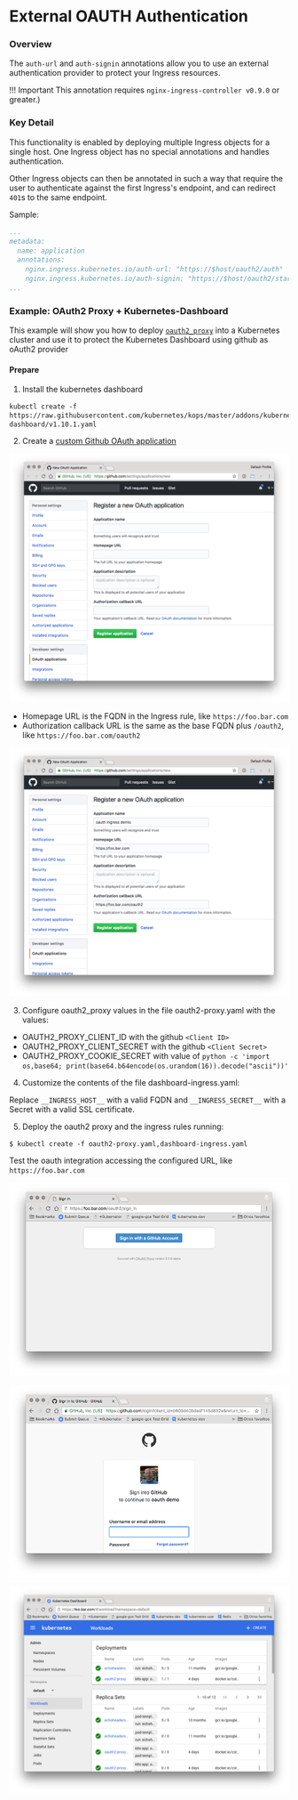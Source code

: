 # External OAUTH Authentication

### Overview

The `auth-url` and `auth-signin` annotations allow you to use an external
authentication provider to protect your Ingress resources.

!!! Important
    This annotation requires `nginx-ingress-controller v0.9.0` or greater.)

### Key Detail

This functionality is enabled by deploying multiple Ingress objects for a single host.
One Ingress object has no special annotations and handles authentication.

Other Ingress objects can then be annotated in such a way that require the user to
authenticate against the first Ingress's endpoint, and can redirect `401`s to the
same endpoint.

Sample:

```yaml
...
metadata:
  name: application
  annotations:
    nginx.ingress.kubernetes.io/auth-url: "https://$host/oauth2/auth"
    nginx.ingress.kubernetes.io/auth-signin: "https://$host/oauth2/start?rd=$escaped_request_uri"
...
```

### Example: OAuth2 Proxy + Kubernetes-Dashboard

This example will show you how to deploy [`oauth2_proxy`](https://github.com/pusher/oauth2_proxy)
into a Kubernetes cluster and use it to protect the Kubernetes Dashboard using github as oAuth2 provider

#### Prepare

1. Install the kubernetes dashboard

```console
kubectl create -f https://raw.githubusercontent.com/kubernetes/kops/master/addons/kubernetes-dashboard/v1.10.1.yaml
```

2. Create a [custom Github OAuth application](https://github.com/settings/applications/new)

![Register OAuth2 Application](images/register-oauth-app.png)

- Homepage URL is the FQDN in the Ingress rule, like `https://foo.bar.com`
- Authorization callback URL is the same as the base FQDN plus `/oauth2`, like `https://foo.bar.com/oauth2`

![Register OAuth2 Application](images/register-oauth-app-2.png)

3. Configure oauth2_proxy values in the file oauth2-proxy.yaml with the values:

- OAUTH2_PROXY_CLIENT_ID with the github `<Client ID>`
- OAUTH2_PROXY_CLIENT_SECRET with the github `<Client Secret>`
- OAUTH2_PROXY_COOKIE_SECRET with value of `python -c 'import os,base64; print(base64.b64encode(os.urandom(16)).decode("ascii"))'`

4. Customize the contents of the file dashboard-ingress.yaml:

Replace `__INGRESS_HOST__` with a valid FQDN and `__INGRESS_SECRET__` with a Secret with a valid SSL certificate.

5. Deploy the oauth2 proxy and the ingress rules running:

```console
$ kubectl create -f oauth2-proxy.yaml,dashboard-ingress.yaml
```

Test the oauth integration accessing the configured URL, like `https://foo.bar.com`

![Register OAuth2 Application](images/github-auth.png)

![Github authentication](images/oauth-login.png)

![Kubernetes dashboard](images/dashboard.png)
